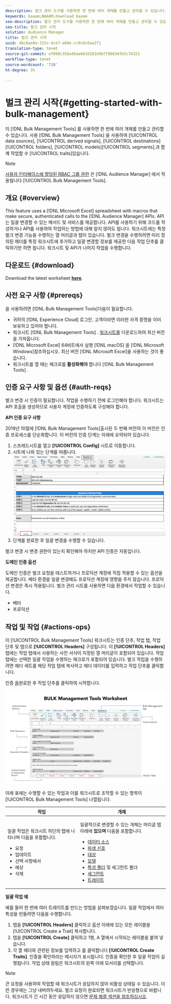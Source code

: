 ```yaml
---
description: 벌크 관리 도구를 사용하면 한 번에 여러 개체를 만들고 관리할 수 있습니다. 벌크 관리 도구를 사용하여 데이터 소스, 파생된 신호, 대상, 폴더, 세그먼트 및 트레이트를 사용할 수 있습니다.
keywords: baaam;BAAAM;download baaam
seo-description: 벌크 관리 도구를 사용하면 한 번에 여러 개체를 만들고 관리할 수 있습니다. 벌크 관리 도구를 사용하여 데이터 소스, 파생된 신호, 대상, 폴더, 세그먼트 및 트레이트를 사용할 수 있습니다.
seo-title: 벌크 관리 시작
solution: Audience Manager
title: 벌크 관리 시작
uuid: 4bc6ae0a-315c-4ce7-a68e-cc0c6c6aa2f1
translation-type: tm+mt
source-git-commit: ef098c35da49ae663d201b9b7f96034fb5c76323
workflow-type: tm+mt
source-wordcount: '710'
ht-degree: 3%

---
```



# 벌크 관리 시작{#getting-started-with-bulk-management}

이 [!DNL Bulk Management Tools] 를 사용하면 한 번에 여러 개체를 만들고 관리할 수 있습니다. 사용 [!DNL Bulk Management Tools] 을 사용하여 [!UICONTROL data sources], [!UICONTROL derived signals], [!UICONTROL destinations][!UICONTROL folders], [!UICONTROL models][!UICONTROL segments],과 함께 작업할 수 [!UICONTROL traits]있습니다.

<!-- 

c_bulk_start.xml

 -->

>[!NOTE]
>
>[사용자 인터페이스에 할당된 RBAC 그룹 권한](../../features/administration/administration-overview.md) 은 [!DNL Audience Manager] 에서 적용됩니다 [!UICONTROL Bulk Management Tools].

## 개요 {#overview}

This feature uses a [!DNL Microsoft Excel] spreadsheet with macros that make secure, authenticated calls to the [!DNL Audience Manager] APIs. API는 일괄 변경할 수 있는 메서드 및 서비스를 제공합니다. API를 사용하기 위해 코드를 작성하거나 API를 사용하여 작업하는 방법에 대해 알지 않아도 됩니다. 워크시트에는 특정 벌크 변경 기능을 수행하는 열 머리글과 탭이 있습니다. 벌크 변경을 수행하려면 미리 정의된 헤더를 특정 워크시트에 추가하고 일괄 변경할 정보를 제공한 다음 작업 단추를 클릭하기만 하면 됩니다. 워크시트 및 API가 나머지 작업을 수행합니다.

## 다운로드 {#download}

Download the latest worksheet **[here](assets/BAAAM_V2_20200502.xlsm)**.

## 사전 요구 사항 {#prereqs}

을 사용하려면 [!DNL Bulk Management Tools]다음이 필요합니다.

* 귀하의 [!DNL Experience Cloud] 로그인. 고객이라면 이러한 자격 증명을 이미 보유하고 있어야 합니다.
* 워크시트 [!DNL Bulk Management Tools] . [워크시트를](assets/BAAAM_V2_20200502.xlsm) 다운로드하여 최신 버전을 가져옵니다.
* [!DNL Microsoft Excel] 64비트에서 실행 [!DNL macOS] 을 [!DNL Microsoft Windows]참조하십시오. 최신 버전 [!DNL Microsoft Excel]을 사용하는 것이 좋습니다.
* 워크시트를 열 때는 매크로를 **활성화해야** 합니다 [!DNL Bulk Management Tools] .

## 인증 요구 사항 및 옵션 {#auth-reqs}

벌크 변경 시 인증이 필요합니다. 작업을 수행하기 전에 로그인해야 합니다. 워크시트는 API 호출을 생성하므로 사용자 계정에 인증하도록 구성해야 합니다.

**API 인증 요구 사항**

2019년 10월에 [!DNL Bulk Management Tools]출시된 두 번째 버전의 이 버전은 인증 프로세스를 단순화합니다. 이 버전의 인증 단계는 아래에 요약되어 있습니다.

1. 스프레드시트를 열고 **[!UICONTROL Config]** 시트로 이동합니다.
2. 시트에 나와 있는 단계를 따릅니다.
   ![](assets/baaam-authentication.png)
3. 단계를 완료한 후 일괄 변경을 수행할 수 있습니다.

벌크 변경 시 변경 권한이 있는지 확인해야 하지만 API 인증은 자동입니다.

**도메인 인증 옵션**

도메인 인증은 벌크 요청을 테스트하거나 프로덕션 계정에 직접 적용할 수 있는 옵션을 제공합니다. 베타 환경을 일괄 변경해도 프로덕션 계정에 영향을 주지 않습니다. 프로덕션 변경은 즉시 적용됩니다. 벌크 관리 시트를 사용하면 다음 환경에서 작업할 수 있습니다.

* 베타
* 프로덕션

## 작업 및 작업 {#actions-ops}

이 [!UICONTROL Bulk Management Tools] 워크시트는 인증 단추, 작업 탭, 작업 단추 및 탭으로 **[!UICONTROL Headers]** 구성됩니다. 이 **[!UICONTROL Headers]** 탭에는 작업 탭에서 사용하는 사전 서식이 지정된 열 머리글이 포함되어 있습니다. 작업 탭에는 선택한 일괄 작업을 수행하는 매크로가 포함되어 있습니다. 벌크 작업을 수행하려면 헤더 세트를 해당 작업 탭에 복사하고 헤더 데이터를 입력하고 작업 단추를 클릭합니다.

인증 [을](#auth-reqs)완료한 후 작업 단추를 클릭하여 시작합니다.

![](assets/baaam-worksheet.png)

아래 표에는 수행할 수 있는 작업과 이를 워크시트로 조작할 수 있는 항목이 [!UICONTROL Bulk Management Tools] 나열됩니다.

<table id="table_B9B3E09B692E42BAA52FB32C18B00709"> 
 <thead> 
  <tr> 
   <th colname="col1" class="entry"> 작업 </th> 
   <th colname="col2" class="entry"> 개체 </th> 
  </tr> 
 </thead>
 <tbody> 
  <tr> 
   <td colname="col1"> <p>일괄 작업은 워크시트 하단의 탭에 나타나며 다음을 포함합니다. </p> <p> 
     <ul id="ul_49F46B9E00C045D29E40258EB7BDCFBB"> 
      <li id="li_193C41EA19EF4D738FBA037D2BF9B05C">요청 </li> 
      <li id="li_5BE2E13D839F4958AAA5C01B7EFC5096">업데이트 </li> 
      <li id="li_4CCCC739795945DF8C89787F9A67EB88">선택 사항에서 </li> 
      <li id="li_C7D36D2BDF0448CEAF3A5EABE41038E8">예상 </li> 
      <li id="li_07A3E94326124A3092362D9896EB7732">삭제 </li> 
     </ul> </p> </td> 
   <td colname="col2"> <p>일괄적으로 변경할 수 있는 개체는 머리글 탭 아래에 <b><span class="uicontrol"> 있으며</span></b> 다음을 포함합니다. </p> <p> 
     <ul id="ul_A7A96F2B1B63430B9A1E1184AC5FA8F2"> 
      <li id="li_E3D9E2E190B04BE685337AC6140C371C"> <a href="../../features/datasources-list-and-settings.md#data-sources-list-and-settings"> 데이터 소스</a> </li> 
      <li id="li_B645385E40684FA28770913EAF18CB2C"> <a href="../../features/derived-signals.md"> 파생 신호</a> </li> 
      <li id="li_9059F8C4A41A410899BDEFC76D3F5949"> <a href="../../features/destinations/destinations.md"> 대상</a> </li> 
      <li> <a href="../../features/algorithmic-models/understanding-models.md"> 모델</a> </li> 
      <li id="li_BB5A445150754E53AA38C78461326932"> <a href="../../features/traits/trait-storage.md#trait-storage"> 특성 폴더</a> 및 세그먼트 폴더 </li> 
      <li id="li_7A27DBF64E0945CF8AE8C96E8C6EDA09"> <a href="../../features/segments/segments-purpose.md"> 세그먼트</a> </li> 
      <li id="li_A4640A34930040DEA8555EAF0AE2A702"> <a href="../../features/traits/trait-details-page.md"> 트레이트</a> </li> 
     </ul> </p> </td> 
  </tr> 
 </tbody> 
</table>

**일괄 작업 예**

예를 들어 한 번에 여러 트레이트를 만드는 방법을 살펴보겠습니다. 일괄 작업에서 여러 특성을 만들려면 다음을 수행합니다.

1. 탭을 **[!UICONTROL Headers]** 클릭하고 옵션 아래에 있는 모든 레이블을 [!UICONTROL Create a Trait] 복사합니다.
2. 탭을 **[!UICONTROL Create]** 클릭하고 1행, A 열에서 시작되는 레이블을 붙여 넣습니다.
3. 각 열 헤더와 관련된 정보를 입력하고 를 클릭합니다 **[!UICONTROL Create Traits]**. 인증을 확인하라는 메시지가 표시됩니다. 인증을 확인한 후 일괄 작업이 실행됩니다. 작업 상태 알림은 워크시트의 왼쪽 아래 모서리를 선택합니다.


>[!NOTE]
>
>큰 요청을 사용하여 작업할 때 워크시트가 응답하지 않아 비활성 상태일 수 있습니다. 이런 경우에는 그냥 내버려두세요. 벌크 요청이 완료되면 워크시트가 반응형으로 바뀝니다. 워크시트가 긴 시간 동안 응답하지 않으면 [문제 해결 섹션을 참조하십시오](../../reference/bulk-management-tools/bulk-troubleshooting.md).

